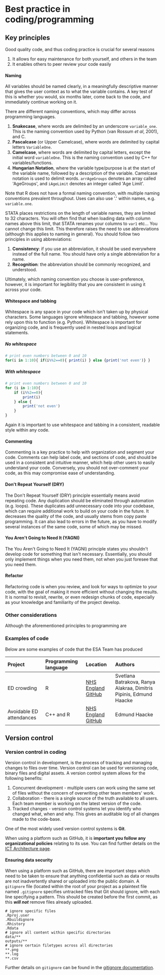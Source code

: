 # Best practice in coding/programming

## Key principles

Good quality code, and thus coding practice is crucial for several reasons

1. It allows for easy maintenance for both yourself, and others in the team
2. It enables others to peer review your code easily


#### Naming

All variables should be named clearly, in a meaningfully descriptive manner that gives the user context as to what the variable contains. A key test of this is whether you would, six months later, come back to the code, and immediately continue working on it.

There are different naming conventions, which may differ across programming languages.

1. **Snakecase**, where words are delimited by an underscore `variable_one`. This is the naming convention used by Python (van Rossum _et al_, 2001), and C.
2. **Pascalcase** (or Upper Camelcase), where words are delimited by capital letters `VariableOne`. 
3. **Camelcase**, where words are delimited by capital letters, except the initial word `variableOne`. This is the naming convention used by C++ for variables/functions.
4. **Hungarian Notation**, where the variable type/purpose is at the start of the variable name, followed by a description of the variable. Camelcase notation is used to delimit words. `arrAgeGroups` denotes an array called 'AgeGroups', and `iAgeLimit` denotes an integer called 'Age Limit'.

Note that R does not have a formal naming convention, with multiple naming conventions prevalent throughout. Uses can also use '.' within names, e.g. `variable.one`.

STATA places restrictions on the length of variable names, they are limited to 32 characters. You will often find that when loading data with column names above this limit, that STATA renames your columns to `var1` etc... You cannot change this limit. This therefore raises the need to use abbreviations (although this applies to naming in general). You should follow two principles in using abbreviations:

1. **Consistency**: if you use an abbreviation, it should be used everywhere instead of the full name. You should have only a single abbreviation for a name.
2. **Recognition**: the abbreviation should be commonly recognized, and understood.

Ultimately, which naming convention you choose is user-preference, however, it is important for legibility that you are consistent in using it across your code.

#### Whitespace and tabbing

Whitespace is any space in your code which isn't taken up by physical characters. Some languages ignore whitespace and tabbing, however some rely upon this to function (e.g. Python). Whitespace is important for organizing code, and is frequently used in nested loops and logical statements.

##### No whitespace

```r
# print even numbers between 0 and 10
for(i in 1:10){ if(i%%2==0){ print(i) } else {print('not even')} }
```

##### With whitespace

```r
# print even numbers between 0 and 10
for (i in 1:10){
	if (i%%2==0){
		print(i)
	} else {
		print('not even')
	}
}
```

Again it is important to use whitespace and tabbing in a consistent, readable style within any code.

#### Commenting 

Commenting is a key practice to help with organization and segment your code. Comments can help label code, and sections of code, and should be used in a consistent and intuitive manner, which help other users to easily understand your code. Conversely, you should not over-comment your code, as this may compromise ease of understanding.

#### Don't Repeat Yourself (DRY)

The Don't Repeat Yourself (DRY) principle essentially means avoid repeating code. Any duplication should be eliminated through automation (e.g. loops). These duplicates add unnecessary code into your codebase, which can require additional work to build on your code in the future. It decreases the quality of the code, and usually stems from copy paste programming. It can also lead to errors in the future, as you have to modify several instances of the same code, some of which may be missed.

#### You Aren't Going to Need It (YAGNI)

The You Aren't Going to Need It (YAGNI) principle states you shouldn't develop code for something that isn't necessary. Essentially, you should only implement things when you need them, not when you just foresee that you need them. 

#### Refactor

Refactoring code is when you review, and look for ways to optimize to your code, with the goal of making it more efficient without changing the results. It is normal to revisit, rewrite, or even redesign chunks of code, especially as your knowledge and familiarity of the project develop.

### Other considerations

Although the aforementioned principles to programming are

### Examples of code

Below are some examples of code that the ESA Team has produced

| Project | Programming language | Location | Authors |
| :--- | :--- | :--- | :--- |
| ED crowding | R | [NHS England GitHub](https://github.com/nhsengland/ESA_ED_Crowding) | Svetlana Batrakova, Ranya Alakraa, Dimitris Pipinis, Edmund Haacke |
| Avoidable ED attendances | C++ and R | [NHS England GitHub](https://github.com/nhsengland/ESA_Avoidable_ED_Attendances) | Edmund Haacke |

## Version control

### Version control in coding

Version control in development, is the process of tracking and managing changes to files over time. Version control can be used for versioning code, binary files and digital assets. A version control system allows for the following benefits:

1. Concurrent development - multiple users can work using the same set of files without the concern of overwriting other team members' work.
2. Collaboration - there is a single source of the truth available to all users. Each team member is working on the latest version of the code.
3. Tracked changes - version control systems let you identify who changed what, when and why. This gives an auditable log of all changes made to the code-base.

One of the most widely used version control systems is **Git**. 

When using a platform such as GitHub, it is **important you follow any organizational policies** relating to its use. You can find further details on the [ICT Architecture page](https://nhsengland.github.io/it-standards). 

#### Ensuring data security

When using a platform such as GitHub, there are important steps which need to be taken to ensure that anything confidential such as data or results are not inadvertently shared or uploaded into the public domain. A `gitignore` file (located within the root of your project as a plaintext file named `.gitignore` specifies untracked files that Git should ignore, with each line specifying a pattern. This should be created before the first commit, as this ***will not*** remove files already uploaded.

```
# ignore specific files
.Rproj.user
.Rbuildignore
.Rhistory
.Rdata
# ignore all content within specific directories
data/**
outputs/**
# ignore certain filetypes across all directories
**.png
**.log
**.csv
```

Further details on `gitignore` can be found in the [gitignore documentation](https://git-scm.com/docs/gitignore).
